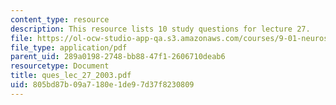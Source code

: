 ```yaml
---
content_type: resource
description: This resource lists 10 study questions for lecture 27.
file: https://ol-ocw-studio-app-qa.s3.amazonaws.com/courses/9-01-neuroscience-and-behavior-fall-2003/805bd87b09a7180e1de97d37f8230809_ques_lec_27_2003.pdf
file_type: application/pdf
parent_uid: 289a0198-2748-bb88-47f1-2606710deab6
resourcetype: Document
title: ques_lec_27_2003.pdf
uid: 805bd87b-09a7-180e-1de9-7d37f8230809
---
```


